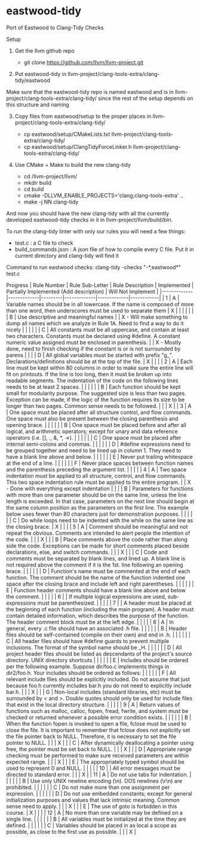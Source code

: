 # eastwood-tidy
Port of Eastwood to Clang-Tidy Checks

Setup

1. Get the llvm github repo
    - git clone https://github.com/llvm/llvm-project.git
    
2. Put eastwood-tidy in llvm-project/clang-tools-extra/clang-tidy/eastwood
    
Make sure that the eastwood-tidy repo is named eastwood and is in llvm-project/clang-tools-extra/clang-tidy/ since the rest of the setup depends on this structure and naming

3. Copy files from eastwood/setup to the proper places in llvm-project/clang-tools-extra/clang-tidy/
    - cp eastwood/setup/CMakeLists.txt llvm-project/clang-tools-extra/clang-tidy/
    - cp eastwood/setup/ClangTidyForceLinker.h llvm-project/clang-tools-extra/clang-tidy/
    
4. Use CMake + Make to build the new clang-tidy
    - cd /llvm-project/llvm/
    - mkdir build
    - cd build
    - cmake -DLLVM_ENABLE_PROJECTS='clang;clang-tools-extra' ..
    - make -j NN clang-tidy
    
And now you should have the new clang-tidy with all the currently developed eastwood-tidy checks in it in llvm-project/llvm/build/bin.

To run the clang-tidy linter with only our rules you will need a few things:
  - test.c : a C file to check
  - build_commands.json : A json file of how to compile every C file. Put it in current directory and clang-tidy will find it

Command to run eastwood checks:
  clang-tidy -checks "-\*,eastwood\*" test.c
  
Progress
| Rule Number | Rule Sub-Letter | Rule Description | Implemented | Partially Implemented (Add description) | Will Not Implement |
|-------------|-------------|---------|-------------|-------------|------------|
| 1 | A | Variable names should be in all lowercase. If the name is composed of more than one word, then underscores must be used to separate them | X |  |  |  |  |
|  | B | Use descriptive and meaningful names |  | X - Will make something to dump all names which we analyze in Rule 1A. Need to find a way to do it nicely |  |  |  |
|  | C | All constants must be all uppercase, and contain at least two characters. Constants must be declared using #define. A constant numeric value assigned must be enclosed in parenthesis. |  | X - Mostly done, need to finish checking if the constant is or is not surrounded by parens |  |
|  | D | All global variables must be started with prefix "g_". Declarations/definitions should be at the top of the file. | X |  |  |
| 2 | A | Each line must be kept within 80 columns in order to make sure the entire line will fit on printouts.  If the line is too long, then it must be broken up into readable segments. The indentation of the code on the following lines needs to be at least 2 spaces. |  |  |  |
|  | B | Each function should be kept small for modularity purpose. The suggested size is less than two pages. Exception can be made, if the logic of the function requires its size to be longer than two pages. Common sense needs to be followed. |  |  | X |
| 3 | A | One space must be placed after all structure control, and flow commands. One space must also be present between the closing parenthesis and opening brace. |  |  |  |
|  | B | One space must be placed before and after all logical, and arithmetic operators; except for unary and data reference operators (i.e. [], ., &, \*, ->). |  |  |  |
|  | C | One space must be placed after internal semi-colons and commas. |  |  |  |
|  | D | #define expressions need to be grouped together and need to be lined up in column 1. They need to have a blank line above and below. |  |  |  |
|  | E | Never put trailing whitespace at the end of a line. |  |  |  |
|  | F | Never place spaces between function names and the parenthesis preceding the argument list. |  |  |  |
| 4 | A | Two space indentation must be applied to all structure, control, and flow commands. This two space indentation rule must be applied to the entire program. |  | X - Done with everything except indentation |  |
|  | B | Parameters for functions with more than one parameter should be on the same line, unless the line length is exceeded. In that case, parameters on the next line should begin at the same column position as the parameters on the first line. The example below uses fewer than 80 characters just for demonstration purposes. |  |  |  |
|  | C | Do while loops need to be indented with the while on the same line as the closing brace. | X |  |  |
| 5 | A | Comment should be meaningful and not repeat the obvious. Comments are intended to alert people the intention of the code.   |  |  | X |
|  | B | Place comments above the code rather than along side the code. Exceptions can be made for short comments placed beside declarations, else, and switch commands. |  |  | X |
|  | C | Code and comments must be separated by blank lines, and lined up. A blank line is not required above the comment if it is the 1st. line following an opening brace. |  |  |  |
|  | D | Function's name must be commented at the end of each function. The comment should be the name of the function indented one space after the closing brace and include left and right parentheses. |  |  |  |
|  | E | Function header comments should have a blank line above and below the comment. |  |  |  |
| 6 |  | If multiple logical expressions are used, sub-expressions must be parenthesized. |  |  |  |
| 7 |  | A header must be placed at the beginning of each function (including the main program). A header must contain detailed information, which describes the purpose of the function. The header comment block must be at the left edge. |  |  |  |
| 8 | A | In general, every .c file should have an associated .h file. |  |  |  |
|  | B | Header files should be self-contained (compile on their own) and end in .h. |  |  |  |
|  | C | All header files should have #define guards to prevent multiple inclusions. The format of the symbol name should be \_H. |  |  |  |
|  | D | All project header files should be listed as descendants of the project's source directory. UNIX directory shortcuts  |  |  |  |
|  | E | Includes should be ordered per the following example. Suppose dir/foo.c implements things in dir2/foo.h. Your includes should be ordered as follows: |  |  |  |
|  | F | All relevant include files should be explicitly included. Do not assume that just because foo.h currently includes bar.h you do not need to explicitly include bar.h.
 |  |  | X |
|  | G | Non-local includes (standard libraries, etc) must be surrounded by < and >. Double quotes should only be used for include files that exist in the local directory structure. |  |  |  |
| 9 | A | Return values of functions such as malloc, calloc, fopen, fread, fwrite, and system must be checked or returned whenever a possible error condition exists. |  |  |  |
|  | B | When the function fopen is invoked to open a file, fclose must be used to close the file.  It is important to remember that fclose does not explicitly set the file pointer back to NULL. Therefore, it is necessary to set the file pointer to NULL. |  |  | X |
|  | C | After dynamically deallocating a pointer using free, the pointer must be set back to NULL. |  |  | X |
|  | D | Appropriate range checking must be performed to make sure received parameters are within expected range. |  |  | X |
|  | E | The appropriately typed symbol should be used to represent 0 and NULL. |  |  |  |
| 10 |  | All error messages must be directed to standard error. |  |  | X |
| 11 | A | Do not use tabs for indentation. |  |  |  |
|  | B | Use only UNIX newline encoding (\n). DOS newlines (\r\n) are prohibited. |  |  |  |
|  | C | Do not make more than one assignment per expression. |  |  |  |
|  | D | Do not use embedded constants; except for general initialization purposes and values that lack intrinsic meaning. Common sense need to apply. |  |  | X |
|  | E | The use of goto is forbidden in this course. | X |  |  |
| 12 | A | No more than one variable may be defined on a single line. |  |  |  |
|  | B | All variables must be initialized at the time they are defined. |  |  |  |
|  | C | Variables should be placed in as local a scope as possible, as close to the first use as possible. |  |  | X |
